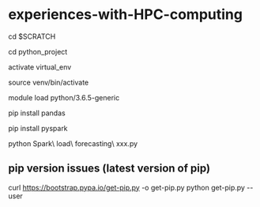 # experiences-with-HPC-computing

cd $SCRATCH

cd python_project

activate virtual_env

source venv/bin/activate

module load python/3.6.5-generic

pip install pandas

pip install pyspark
 
python Spark\ load\ forecasting\ xxx.py


## pip version issues (latest version of pip)
curl https://bootstrap.pypa.io/get-pip.py -o get-pip.py
python get-pip.py --user
